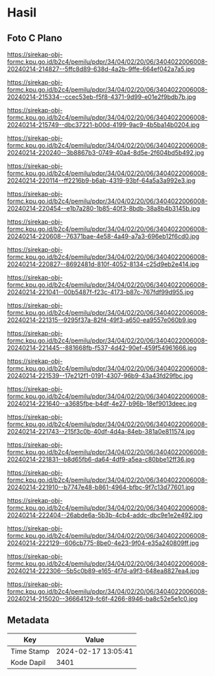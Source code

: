 # Hasil

## Foto C Plano

https://sirekap-obj-formc.kpu.go.id/b2c4/pemilu/pdpr/34/04/02/20/06/3404022006008-20240214-214827--5ffc8d89-638d-4a2b-9ffe-664ef042a7a5.jpg

https://sirekap-obj-formc.kpu.go.id/b2c4/pemilu/pdpr/34/04/02/20/06/3404022006008-20240214-215334--ccec53eb-f5f8-4371-9d99-e01e2f9bdb7b.jpg

https://sirekap-obj-formc.kpu.go.id/b2c4/pemilu/pdpr/34/04/02/20/06/3404022006008-20240214-215749--dbc37221-b00d-4199-9ac9-4b5ba14b0204.jpg

https://sirekap-obj-formc.kpu.go.id/b2c4/pemilu/pdpr/34/04/02/20/06/3404022006008-20240214-220240--3b8867b3-0749-40a4-8d5e-2f604bd5b492.jpg

https://sirekap-obj-formc.kpu.go.id/b2c4/pemilu/pdpr/34/04/02/20/06/3404022006008-20240214-220114--ff2216b9-b6ab-4319-93bf-64a5a3a992e3.jpg

https://sirekap-obj-formc.kpu.go.id/b2c4/pemilu/pdpr/34/04/02/20/06/3404022006008-20240214-220454--e1b7a280-1b85-40f3-8bdb-38a8b4b3145b.jpg

https://sirekap-obj-formc.kpu.go.id/b2c4/pemilu/pdpr/34/04/02/20/06/3404022006008-20240214-220608--76371bae-4e58-4a49-a7a3-696eb12f6cd0.jpg

https://sirekap-obj-formc.kpu.go.id/b2c4/pemilu/pdpr/34/04/02/20/06/3404022006008-20240214-220827--8692481d-810f-4052-8134-c25d9eb2e414.jpg

https://sirekap-obj-formc.kpu.go.id/b2c4/pemilu/pdpr/34/04/02/20/06/3404022006008-20240214-221041--00b5487f-f23c-4173-b87c-767fdf99d955.jpg

https://sirekap-obj-formc.kpu.go.id/b2c4/pemilu/pdpr/34/04/02/20/06/3404022006008-20240214-221315--9295f37a-82f4-49f3-a650-ea9557e060b9.jpg

https://sirekap-obj-formc.kpu.go.id/b2c4/pemilu/pdpr/34/04/02/20/06/3404022006008-20240214-221445--881668fb-f537-4d42-90ef-459f54961666.jpg

https://sirekap-obj-formc.kpu.go.id/b2c4/pemilu/pdpr/34/04/02/20/06/3404022006008-20240214-221539--17e212f1-0191-4307-96b9-43a43fd29fbc.jpg

https://sirekap-obj-formc.kpu.go.id/b2c4/pemilu/pdpr/34/04/02/20/06/3404022006008-20240214-221640--a3685fbe-b4df-4e27-b96b-18ef9013deec.jpg

https://sirekap-obj-formc.kpu.go.id/b2c4/pemilu/pdpr/34/04/02/20/06/3404022006008-20240214-221743--215f3c0b-40df-4d4a-84eb-381a0e811574.jpg

https://sirekap-obj-formc.kpu.go.id/b2c4/pemilu/pdpr/34/04/02/20/06/3404022006008-20240214-221831--b8d65fb6-da64-4df9-a5ea-c80bbe12ff36.jpg

https://sirekap-obj-formc.kpu.go.id/b2c4/pemilu/pdpr/34/04/02/20/06/3404022006008-20240214-221910--b7747e48-b861-4964-bfbc-9f7c13d77601.jpg

https://sirekap-obj-formc.kpu.go.id/b2c4/pemilu/pdpr/34/04/02/20/06/3404022006008-20240214-222404--26abde6a-5b3b-4cb4-addc-dbc9e1e2e492.jpg

https://sirekap-obj-formc.kpu.go.id/b2c4/pemilu/pdpr/34/04/02/20/06/3404022006008-20240214-222129--606cb775-8be0-4e23-9f04-e35a240809ff.jpg

https://sirekap-obj-formc.kpu.go.id/b2c4/pemilu/pdpr/34/04/02/20/06/3404022006008-20240214-222306--5b5c0b89-e165-4f7d-a9f3-648ea8827ea4.jpg

https://sirekap-obj-formc.kpu.go.id/b2c4/pemilu/pdpr/34/04/02/20/06/3404022006008-20240214-215020--36664129-fc6f-4266-8946-ba8c52e5e1c0.jpg


## Metadata

| Key        | Value               |
| ---------- | ------------------- |
| Time Stamp | 2024-02-17 13:05:41 |
| Kode Dapil | 3401                |



